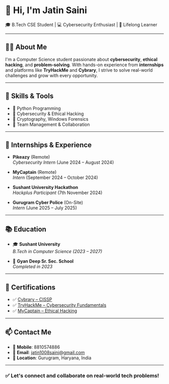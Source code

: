 # 👋 Hi, I'm Jatin Saini

🎓 B.Tech CSE Student | 💻 Cybersecurity Enthusiast | 🧠 Lifelong Learner

---

## 🧑‍💼 About Me

I'm a Computer Science student passionate about **cybersecurity**, **ethical hacking**, and **problem-solving**. With hands-on experience from **internships** and platforms like **TryHackMe** and **Cybrary**, I strive to solve real-world challenges and grow with every opportunity.

---

## 🔧 Skills & Tools

- 🐍 Python Programming
- 🔐 Cybersecurity & Ethical Hacking
- 🧠 Cryptography, Windows Forensics
- 👥 Team Management & Collaboration

---

## 💼 Internships & Experience

- **Pikeazy** (Remote)  
  _Cybersecurity Intern_ (June 2024 – August 2024)

- **MyCaptain** (Remote)  
  _Intern_ (September 2024 – October 2024)

- **Sushant University Hackathon**  
  _Hackplus Participant_ (7th November 2024)

- **Gurugram Cyber Police** (On-Site)  
  _Intern_ (June 2025 – July 2025)

---

## 📚 Education

- 🎓 **Sushant University**  
  _B.Tech in Computer Science (2023 – 2027)_

- 🏫 **Gyan Deep Sr. Sec. School**  
  _Completed in 2023_

---

## 🧾 Certifications

- ✅ [Cybrary – CISSP](https://www.cybrary.it/)
- ✅ [TryHackMe – Cybersecurity Fundamentals](https://tryhackme.com/)
- ✅ [MyCaptain – Ethical Hacking](https://www.mycaptain.in/)

---

## 📫 Contact Me

- 📱 **Mobile**: 8810574886  
- 📧 **Email**: [jatin1008saini@gmail.com](mailto:jatin1008saini@gmail.com)  
- 📍 **Location**: Gurugram, Haryana, India

---


### ✅ Let's connect and collaborate on real-world tech problems!

